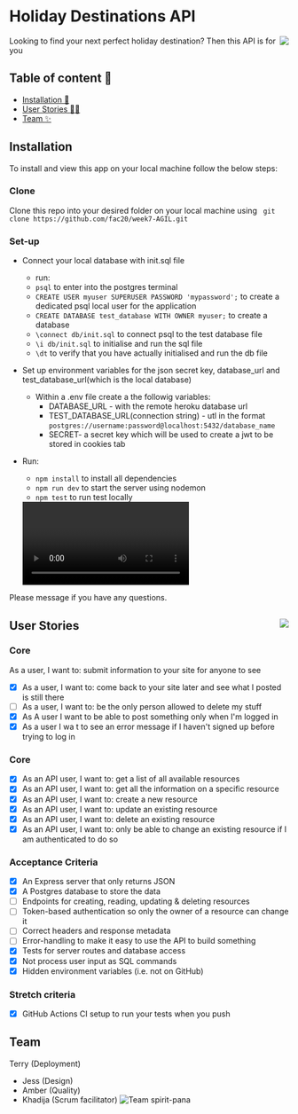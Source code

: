 # Holiday Destinations API  
<img src="https://user-images.githubusercontent.com/59174800/91482429-f966e100-e89d-11ea-8102-3215563120e3.gif)" align="right" />  


Looking to find your next perfect holiday destination? Then this API is for you  


## Table of content :scroll:
- [Installation :electric_plug:](Installation)
- [User Stories :postal_horn::standing_person:](User-Stories)
- [Team :sparkles:](Team)

## Installation

To install and view this app on your local machine follow the below steps:
### Clone
Clone this repo into your desired folder on your local machine using ``` git clone https://github.com/fac20/week7-AGIL.git```
### Set-up
- Connect your local database with init.sql file 
   - run:
    - ``` psql ``` to enter into the postgres terminal
    - ``` CREATE USER myuser SUPERUSER PASSWORD 'mypassword'; ``` to create a dedicated psql local user for the application
   - ``` CREATE DATABASE test_database WITH OWNER myuser; ``` to create a database
    - ``` \connect db/init.sql ``` to connect psql to the test database file
    - ``` \i db/init.sql ``` to initialise 
    and run the sql file
    - ``` \dt ``` to verify that you have actually initialised and run the db file
    
- Set up environment variables for the json secret key, database_url and test_database_url(which is the local database)
  - Within a .env file create a the followig variables:
    - DATABASE_URL - with the remote heroku database url
    - TEST_DATABASE_URL(connection string) - utl in the format ```postgres://username:password@localhost:5432/database_name```
    - SECRET- a secret key which will be used to create a jwt to be stored in cookies tab
    
- Run:
    - ``` npm install ``` to install all dependencies  
    - ``` npm run dev ``` to start the server using nodemon  
    - ``` npm test ``` to run test locally

  <video controls="true" allowfullscreen="true">
  <iframe src="./installation-guide.mp4" frameborder="0" allowfullscreen="true"> </iframe>
  </video>
  
Please message if you have any questions. 


## User Stories <img src="https://user-images.githubusercontent.com/59174800/91480280-a7708c00-e89a-11ea-988d-38b6af381e63.gif" align="right" />

### Core 
 As a user, I want to: submit information to your site for anyone to see
- [x] As a user, I want to: come back to your site later and see what I posted is still there
- [ ] As a user, I want to: be the only person allowed to delete my stuff
- [x] As A user I want to be able to post something only when I'm logged in
- [x] As a user I wa t to see an error message if I haven't signed up before trying to log in
### Core 
- [x] As an API user, I want to: get a list of all available resources
- [x] As an API user, I want to: get all the information on a specific resource
- [x] As an API user, I want to: create a new resource
- [x] As an API user, I want to: update an existing resource
- [x] As an API user, I want to: delete an existing resource
- [x] As an API user, I want to: only be able to change an existing resource if I am authenticated to do so

### Acceptance Criteria
- [x] An Express server that only returns JSON
- [x] A Postgres database to store the data
- [ ] Endpoints for creating, reading, updating & deleting resources
- [ ] Token-based authentication so only the owner of a resource can change it
- [ ] Correct headers and response metadata
- [ ] Error-handling to make it easy to use the API to build something
- [x] Tests for server routes and database access
- [x] Not process user input as SQL commands
- [x] Hidden environment variables (i.e. not on GitHub)

### Stretch criteria
- [x] GitHub Actions CI setup to run your tests when you push




## Team

 Terry (Deployment)
- Jess (Design)
- Amber (Quality)
- Khadija (Scrum facilitator)
![Team spirit-pana](https://user-images.githubusercontent.com/59174800/91482007-3f6f7500-e89d-11ea-912a-20d87afc1052.png)
